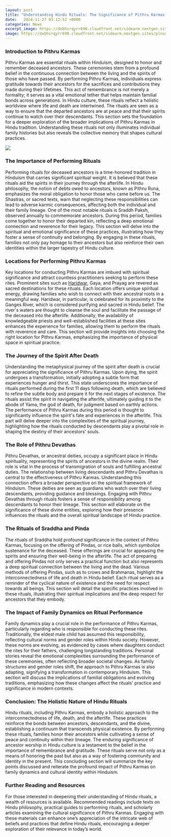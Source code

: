 ```yaml
---
layout: post
title: "Understanding Hindu Rituals: The Significance of Pithru Karmas and Ancestor Worship"
date:   2024-11-27 03:12:52 +0000
categories: News
excerpt_image: https://dxbhsrqyrr690.cloudfront.net/sidearm.nextgen.sites/plnusealions.com/images/responsive_2023/default_image.png
image: https://dxbhsrqyrr690.cloudfront.net/sidearm.nextgen.sites/plnusealions.com/images/responsive_2023/default_image.png
---
```


### Introduction to Pithru Karmas
Pithru Karmas are essential rituals within Hinduism, designed to honor and remember deceased ancestors. These ceremonies stem from a profound belief in the continuous connection between the living and the spirits of those who have passed. By performing Pithru Karmas, individuals express gratitude towards their ancestors for the sacrifices and contributions they made during their lifetimes. This act of remembrance is not merely a formality; it serves as a vital emotional tether that helps maintain familial bonds across generations. 
In Hindu culture, these rituals reflect a holistic worldview where life and death are intertwined. The rituals are seen as a way to ensure that the departed ancestors are at peace and that their spirits continue to watch over their descendants. This section sets the foundation for a deeper exploration of the broader implications of Pithru Karmas in Hindu tradition. Understanding these rituals not only illuminates individual family histories but also reveals the collective memory that shapes cultural practices.

![](https://dxbhsrqyrr690.cloudfront.net/sidearm.nextgen.sites/plnusealions.com/images/responsive_2023/default_image.png)
### The Importance of Performing Rituals
Performing rituals for deceased ancestors is a time-honored tradition in Hinduism that carries significant spiritual weight. It is believed that these rituals aid the spirits in their journey through the afterlife. In Hindu philosophy, the notion of debts owed to ancestors, known as Pithru Runa, emphasizes the moral obligation to honor those who came before us. The Shastras, or sacred texts, warn that neglecting these responsibilities can lead to adverse karmic consequences, affecting both the individual and their family lineage.
One of the most notable rituals is Sraddh Paksh, observed annually to commemorate ancestors. During this period, families come together to honor their departed kin, reflecting a deep emotional connection and reverence for their legacy. This section will delve into the spiritual and emotional significance of these practices, illustrating how they foster a sense of continuity and belonging. By engaging in these rituals, families not only pay homage to their ancestors but also reinforce their own identities within the larger tapestry of Hindu culture.
### Locations for Performing Pithru Karmas
Key locations for conducting Pithru Karmas are imbued with spiritual significance and attract countless practitioners seeking to perform these rites. Prominent sites such as [Haridwar](https://more.io.vn/en/Haridwar), Gaya, and Prayag are revered as sacred destinations for these rituals. Each location offers unique spiritual energy, drawing families who wish to connect with their ancestral roots in a meaningful way.
Haridwar, in particular, is celebrated for its proximity to the Ganges River, which is considered purifying and sacred in Hindu belief. The river's waters are thought to cleanse the soul and facilitate the passage of the deceased into the afterlife. Additionally, the availability of knowledgeable priests and well-established facilities at these sites enhances the experience for families, allowing them to perform the rituals with reverence and care. This section will provide insights into choosing the right location for Pithru Karmas, emphasizing the importance of physical space in spiritual practice.
### The Journey of the Spirit After Death
Understanding the metaphysical journey of the spirit after death is crucial for appreciating the significance of Pithru Karmas. Upon dying, the spirit undergoes a transformation, initially adopting a subtle form that experiences hunger and thirst. This state underscores the importance of rituals performed during the first 11 days following death, which are believed to refine the subtle body and prepare it for the next stages of existence.
The rituals assist the spirit in navigating the afterlife, ultimately guiding it to the abode of Yama, the god of death, for judgment based on earthly actions. The performance of Pithru Karmas during this period is thought to significantly influence the spirit's fate and experiences in the afterlife. This part will delve deeper into the complexities of the spiritual journey, highlighting how the rituals conducted by descendants play a pivotal role in shaping the destiny of their ancestors' souls.
### The Role of Pithru Devathas
Pithru Devathas, or ancestral deities, occupy a significant place in Hindu spirituality, representing the spirits of ancestors in the divine realm. Their role is vital in the process of transmigration of souls and fulfilling ancestral duties. The relationship between living descendants and Pithru Devathas is central to the effectiveness of Pithru Karmas. Understanding this connection offers a broader perspective on the spiritual framework of Hinduism.
These deities are seen as guardians who watch over their living descendants, providing guidance and blessings. Engaging with Pithru Devathas through rituals fosters a sense of responsibility among descendants to honor their lineage. This section will elaborate on the significance of these divine entities, exploring how their presence influences the rituals and the overall spiritual landscape of Hindu practice.
### The Rituals of Sraddha and Pinda
The rituals of Sraddha hold profound significance in the context of Pithru Karmas, focusing on the offering of Pindas, or rice balls, which symbolize sustenance for the deceased. These offerings are crucial for appeasing the spirits and ensuring their well-being in the afterlife. The act of preparing and offering Pindas not only serves a practical function but also represents a deep spiritual connection between the living and the dead.
Various methods of offering Pindas, such as to crows and Brahmanas, highlight the interconnectedness of life and death in Hindu belief. Each ritual serves as a reminder of the cyclical nature of existence and the need for respect towards all beings. This section will detail the specific practices involved in these rituals, illustrating their spiritual implications and the deep respect for ancestors that they embody.
### The Impact of Family Dynamics on Ritual Performance
Family dynamics play a crucial role in the performance of Pithru Karmas, particularly regarding who is responsible for conducting these rites. Traditionally, the eldest male child has assumed this responsibility, reflecting cultural norms and gender roles within Hindu society. However, these norms are evolving, as evidenced by cases where daughters conduct the rites for their fathers, challenging longstanding traditions.
Personal stories reveal the emotional complexities surrounding the performance of these ceremonies, often reflecting broader societal changes. As family structures and gender roles shift, the approach to Pithru Karmas is also adapting, signifying a transformation in contemporary Hinduism. This section will discuss the implications of familial obligations and evolving traditions, emphasizing how these changes affect the rituals' practice and significance in modern contexts.
### Conclusion: The Holistic Nature of Hindu Rituals
Hindu rituals, including Pithru Karmas, embody a holistic approach to the interconnectedness of life, death, and the afterlife. These practices reinforce the bonds between ancestors, descendants, and the divine, establishing a continuum that transcends physical existence. By performing these rituals, families honor their ancestors while cultivating a sense of peace and continuity within their lineage.
The enduring significance of ancestor worship in Hindu culture is a testament to the belief in the importance of remembrance and gratitude. These rituals serve not only as a means of honoring the past but also as a way of fostering community and identity in the present. This concluding section will summarize the key points discussed and reiterate the profound impact of Pithru Karmas on family dynamics and cultural identity within Hinduism.
### Further Reading and Resources
For those interested in deepening their understanding of Hindu rituals, a wealth of resources is available. Recommended readings include texts on Hindu philosophy, practical guides to performing rituals, and scholarly articles examining the cultural significance of Pithru Karmas. Engaging with these materials can enhance one’s appreciation of the intricate web of beliefs and practices that define Hindu rituals, encouraging a deeper exploration of their relevance in today’s world.